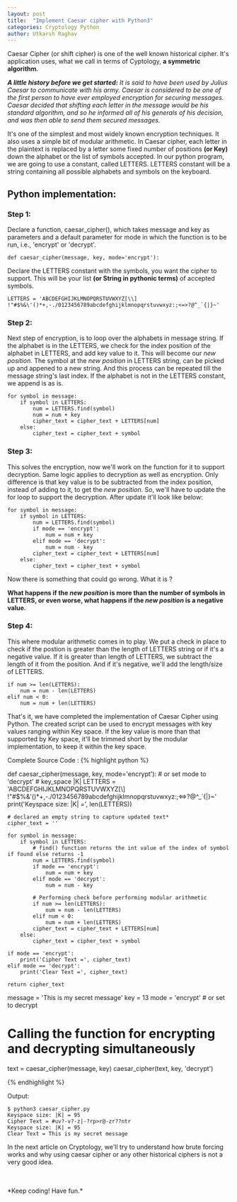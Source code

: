 ```yaml
---
layout: post
title:  "Implement Caesar cipher with Python3"
categories: Cryptology Python
author: Utkarsh Raghav
---
```

Caesar Cipher (or shift cipher) is one of the well known historical cipher. It's application uses, what we call in terms of Cyptology, **a symmetric algorithm**.

*<b>A little history before we get started:</b>
It is said to have been used by Julius Caesar to communicate with his army. Caesar is considered to be one of the first person to have ever employed encryption for securing messages. Caesar decided that shifting each letter in the message would be his standard algorithm, and so he informed all of his generals of his decision, and was then able to send them secured messages.*

It's one of the simplest and most widely known encryption techniques. It also uses a simple bit of modular arithmetic.
In Caesar cipher, each letter in the plaintext is replaced by a letter some fixed number of positions **(or Key)** down the alphabet or the list of symbols accepted.
In our python program, we are going to use a constant, called LETTERS. LETTERS constant will be a string containing all possible alphabets and symbols on the keyboard.

## Python implementation:

### Step 1:
Declare a function, caesar_cipher(), which takes message and key as parameters and a default parameter for mode in which the function is to be run, i.e., 'encrypt' or 'decrypt'.

```
def caesar_cipher(message, key, mode='encrypt'):
```

Declare the LETTERS constant with the symbols, you want the cipher to support. This will be your list **(or String in pythonic terms)** of accepted symbols.

```
LETTERS = 'ABCDEFGHIJKLMNOPQRSTUVWXYZ[\\] !"#$%&\'()*+,-./0123456789abcdefghijklmnopqrstuvwxyz:;<=>?@^_`{|}~'
```

### Step 2:
Next step of encryption, is to loop over the alphabets in message string.
If the alphabet is in the LETTERS, we check for the index position of the alphabet in LETTERS, and add key value to it.
This will become our *new position*. The symbol at the *new position* in LETTERS string, can be picked up and appened to a new string. And this process can be repeated till the message string's last index.
If the alphabet is not in the LETTERS constant, we append is as is.

```
for symbol in message:
    if symbol in LETTERS:
        num = LETTERS.find(symbol)
        num = num + key
        cipher_text = cipher_text + LETTERS[num]
    else:
        cipher_text = cipher_text + symbol
```

### Step 3:
This solves the encryption, now we'll work on the function for it to support decryption. Same logic applies to decryption as well as encryption. Only difference is that key value is to be subtracted from the index position, instead of adding to it, to get the *new position*. So, we'll have to update the for loop to support the decryption. After update it'll look like below:

```
for symbol in message:
    if symbol in LETTERS:
        num = LETTERS.find(symbol)
        if mode == 'encrypt':
            num = num + key
        elif mode == 'decrypt':
            num = num - key
        cipher_text = cipher_text + LETTERS[num]
    else:
        cipher_text = cipher_text + symbol
```

Now there is something that could go wrong. What it is ?

**What happens if the *new position* is more than the number of symbols in LETTERS, or even worse,
 what happens if the *new position* is a negative value.**

### Step 4:
This where modular arithmetic comes in to play.
We put a check in place to check if the postion is greater than the length of LETTERS string or if it's a negative value.
If it is greater than length of LETTERS, we subtract the length of it from the position.
And if it's negative, we'll add the length/size of LETTERS.
```
if num >= len(LETTERS):
    num = num - len(LETTERS)
elif num < 0:
    num = num + len(LETTERS)
```

That's it, we have completed the implementation of Caesar Cipher using Python. The created script can be used to encrypt messages with key values ranging within Key space. If the key value is more than that supported by Key space, it'll be trimmed short by the modular implementation, to keep it within the key space.

Complete Source Code :
{% highlight python %}

def caesar_cipher(message, key, mode='encrypt'):  # or set mode to 'decrypt'
    # key_space |K|
    LETTERS = 'ABCDEFGHIJKLMNOPQRSTUVWXYZ[\\] !"#$%&\'()*+,-./0123456789abcdefghijklmnopqrstuvwxyz:;<=>?@^_`{|}~'
    print('Keyspace size: |K| =', len(LETTERS))

    # declared an empty string to capture updated text*
    cipher_text = ''

    for symbol in message:
        if symbol in LETTERS:
            # find() function returns the int value of the index of symbol if found else returns -1
            num = LETTERS.find(symbol)
            if mode == 'encrypt':
                num = num + key
            elif mode == 'decrypt':
                num = num - key

            # Performing check before performing modular arithmetic
            if num >= len(LETTERS):
                num = num - len(LETTERS)
            elif num < 0:
                num = num + len(LETTERS)
            cipher_text = cipher_text + LETTERS[num]
        else:
            cipher_text = cipher_text + symbol

    if mode == 'encrypt':
        print('Cipher Text =', cipher_text)
    elif mode == 'decrypt':
        print('Clear Text =', cipher_text)

    return cipher_text


message = 'This is my secret message'
key = 13
mode = 'encrypt'  # or set to decrypt

# Calling the function for encrypting and decrypting simultaneously
text = caesar_cipher(message, key)
caesar_cipher(text, key, 'decrypt')

{% endhighlight %}

Output:
```
$ python3 caesar_cipher.py
Keyspace size: |K| = 95
Cipher Text = #uv?-v?-z|-?rp>r@-zr??ntr
Keyspace size: |K| = 95
Clear Text = This is my secret message
```

In the next article on Cryptology, we'll try to understand how brute forcing works and why using caesar cipher or any other historical ciphers is not a very good idea.

<br/>
<br/>
*Keep coding! Have fun.*
